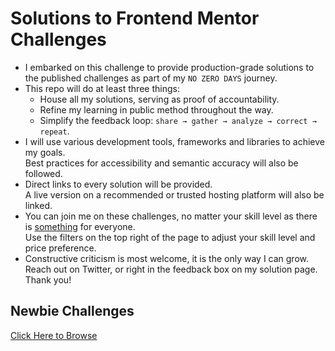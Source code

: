# Solutions to Frontend Mentor Challenges
- I embarked on this challenge to provide production-grade solutions to the published challenges as part of my `NO ZERO DAYS` journey.  
- This repo will do at least three things:
  - House all my solutions, serving as proof of accountability.
  - Refine my learning in public method throughout the way.
  - Simplify the feedback loop: ```share → gather → analyze → correct → repeat```.
- I will use various development tools, frameworks and libraries to achieve my goals.  
  Best practices for accessibility and semantic accuracy will also be followed.
- Direct links to every solution will be provided.  
  A live version on a recommended or trusted hosting platform will also be linked. 
- You can join me on these challenges, no matter your skill level as there is [something](https://www.frontenmentor.io/challenges) for everyone.  
  Use the filters on the top right of the page to adjust your skill level and price preference.  
- Constructive criticism is most welcome, it is the only way I can grow.  
  Reach out on Twitter, or right in the feedback box on my solution page.  
  Thank you!


## Newbie Challenges
[Click Here to Browse](https://github.com/110nard0/Frontend-Mentor-Challenges-Solutions/blob/main/Newbie_README.md)
